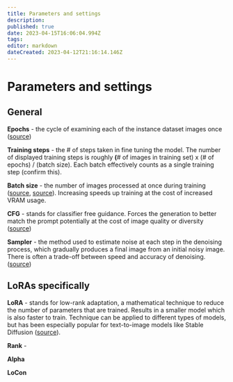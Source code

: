 ```yaml
---
title: Parameters and settings
description: 
published: true
date: 2023-04-15T16:06:04.994Z
tags: 
editor: markdown
dateCreated: 2023-04-12T21:16:14.146Z
---
```


# Parameters and settings

## General

**Epochs** - the cycle of examining each of the instance dataset images once ([source](https://www.reddit.com/r/StableDiffusion/comments/y6gjjz/question_about_training_epochs/))

**Training steps** \- the # of steps taken in fine tuning the model. The number of displayed training steps is roughly **(**\# of images in training set) x (# of epochs) / (batch size). Each batch effectively counts as a single training step (confirm this). 

**Batch size** - the number of images processed at once during training ([source](https://github.com/AUTOMATIC1111/stable-diffusion-webui/discussions/4814), [source](https://github.com/victorchall/EveryDream-trainer)). Increasing speeds up training at the cost of increased VRAM usage.

**CFG** \- stands for classifier free guidance. Forces the generation to better match the prompt potentially at the cost of image quality or diversity ([source](https://huggingface.co/blog/stable_diffusion)) 

**Sampler** - the method used to estimate noise at each step in the denoising process, which gradually produces a final image from an initial noisy image. There is often a trade-off between speed and accuracy of denoising. ([source](https://stable-diffusion-art.com/samplers/#What_is_Sampling))

## LoRAs specifically

**LoRA** \- stands for low-rank adaptation, a mathematical technique to reduce the number of parameters that are trained. Results in a smaller model which is also faster to train. Technique can be applied to different types of models, but has been especially popular for text-to-image models like Stable Diffusion ([source](https://replicate.com/blog/lora-faster-fine-tuning-of-stable-diffusion)).

**Rank** \- 

**Alpha**

**LoCon**
